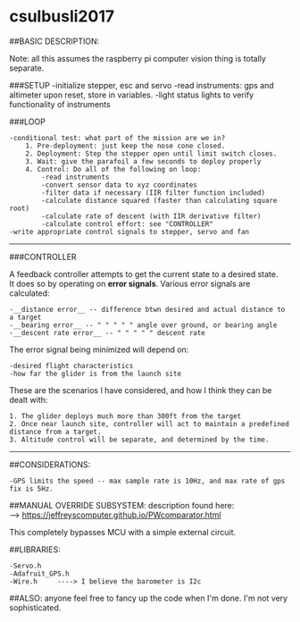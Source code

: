 # csulbusli2017

##BASIC DESCRIPTION:

Note: all this assumes the raspberry pi computer vision thing is totally separate.

###SETUP
	-initialize stepper, esc and servo
	-read instruments: gps and altimeter upon reset, store in variables.
	-light status lights to verify functionality of instruments

###LOOP

	-conditional test: what part of the mission are we in?
		1. Pre-deployment: just keep the nose cone closed.
		2. Deployment: Step the stepper open until limit switch closes.
		3. Wait: give the parafoil a few seconds to deploy properly
		4. Control: Do all of the following on loop:
			-read instruments
			-convert sensor data to xyz coordinates
			-filter data if necessary (IIR filter function included)
			-calculate distance squared (faster than calculating square root)
			-calculate rate of descent (with IIR derivative filter)
			-calculate control effort: see "CONTROLLER"
	-write appropriate control signals to stepper, servo and fan
---
###CONTROLLER

A feedback controller attempts to get the current state to a desired state.    
It does so by operating on **error signals**. Various error signals are calculated:
	
	-__distance error__ -- difference btwn desired and actual distance to a target
	-__bearing error__ -- " " " " " angle over ground, or bearing angle
	-__descent rate error__ -- " " " " " descent rate

The error signal being minimized will depend on:
	
	-desired flight characteristics
	-how far the glider is from the launch site

These are the scenarios I have considered, and how I think they can be dealt with:
	
	1. The glider deploys much more than 300ft from the target
	2. Once near launch site, controller will act to maintain a predefined distance from a target.
	3. Altitude control will be separate, and determined by the time.

---

##CONSIDERATIONS:

	-GPS limits the speed -- max sample rate is 10Hz, and max rate of gps fix is 5Hz.

##MANUAL OVERRIDE SUBSYSTEM:
description found here:   
--> https://jeffreyscomputer.github.io/PWcomparator.html

This completely bypasses MCU with a simple external circuit.  

##LIBRARIES:

	-Servo.h  
	-Adafruit_GPS.h  
	-Wire.h     ----> I believe the barometer is I2c


##ALSO:
anyone feel free to fancy up the code when I'm done. I'm not very sophisticated.

